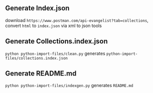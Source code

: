 

## Generate Index.json

download `https://www.postman.com/api-evangelist?tab=collections`, convert `html` to `index.json` via xml to json tools


## Generate Collections.index.json

`python python-import-files/clean.py` generates `python-import-files/collections.index.json`


## Generate README.md

`python python-import-files/indexgen.py` generates `README.md`
